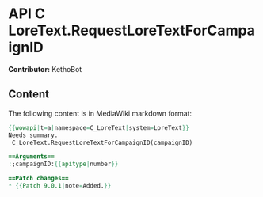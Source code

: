 # API C LoreText.RequestLoreTextForCampaignID

**Contributor:** KethoBot

## Content

The following content is in MediaWiki markdown format:

```mediawiki
{{wowapi|t=a|namespace=C_LoreText|system=LoreText}}
Needs summary.
 C_LoreText.RequestLoreTextForCampaignID(campaignID)

==Arguments==
:;campaignID:{{apitype|number}}

==Patch changes==
* {{Patch 9.0.1|note=Added.}}
```